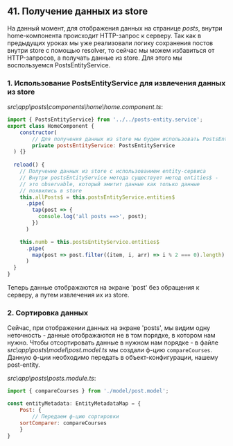 ## 41. Получение данных из store

На данный момент, для отображения данных на странице *posts*, внутри home-компонента происходит HTTP-запрос к серверу. Так как в предыдущих уроках мы уже реализовали логику сохранения постов внутри store с помощью resolver, то сейчас мы можем избавиться от HTTP-запросов, а получать данные из store. Для этого мы воспользуемся PostsEntityService.   

### 1. Использование PostsEntityService для извлечения данных из store

*src\app\posts\components\home\home.component.ts*:
```js
import { PostsEntityService} from '../../posts-entity.service';
export class HomeComponent {
	constructor(
		// Для получения данных из store мы будем использовать PostsEntityService
		private postsEntityService: PostsEntityService
  ) {}
  
  reload() {		
    // Получение данных из store с использованием entity-сервиса
    // Внутри postsEntityService метода существует метод entities$ -
    // это observable, который эмитит данные как только данные
    // появились в store
    this.allPosts$ = this.postsEntityService.entities$
      .pipe(
        tap(post => {
          console.log('all posts ==>', post);
        })
      )

    this.numb = this.postsEntityService.entities$
      .pipe(
        map(post => post.filter((item, i, arr) => i % 2 === 0).length)
      )
  }
}
```

Теперь данные отображаются на экране 'post' без обращения к серверу, а путем извлечения их из store. 

### 2. Сортировка данных

Сейчас, при отображении данных на экране 'posts', мы видим одну неточность - данные отображаются не в том порядке, в котором нам нужно. Чтобы отсортировать данные в нужном нам порядке - в файле *src\app\posts\model\post.model.ts* мы создали ф-цию `compareCourses`. Данную ф-ции необходимо передать в объект-конфигурации, нашему post-entity.

*src\app\posts\posts.module.ts*:
```js
import { compareCourses } from './model/post.model';

const entityMetadata: EntityMetadataMap = {
	Post: {
		// Передаем ф-цию сортировки
  	sortComparer: compareCourses
	}
}
```